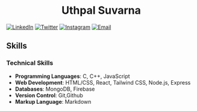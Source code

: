 <h1 style="text-align: center;">Uthpal Suvarna</h1>

[![LinkedIn](https://img.shields.io/badge/LinkedIn-0077B5?style=flat-square&logo=linkedin&logoColor=white)](https://linkedin.com/in/uthpalsuvarna)
[![Twitter](https://img.shields.io/badge/X(Twitter)-1DA1F2?style=flat-square&logo=x&logoColor=white)](https://twitter.com/@SuvarnaUthpal)
[![Instagram](https://img.shields.io/badge/Instagram-%23E4405F?style=flat-square&logo=instagram&logoColor=white)](https://instagram.com/uthpal.suvarna)
[![Email](https://img.shields.io/badge/Email-red?style=flat-square&logo=gmail&logoColor=white)](mailto:uthpal33@gmail.com)


## Skills
### Technical Skills
- **Programming Languages**: C, C++, JavaScript
- **Web Development**: HTML/CSS, React, Tailwind CSS, Node.js, Express
- **Databases**: MongoDB, Firebase
- **Version Control**: Git,Github
- **Markup Language**: Markdown
<!--
**UthpalSuvarna/UthpalSuvarna** is a ✨ _special_ ✨ repository because its `README.md` (this file) appears on your GitHub profile.

Here are some ideas to get you started:

- 🔭 I’m currently working on ...
- 🌱 I’m currently learning ...
- 👯 I’m looking to collaborate on ...
- 🤔 I’m looking for help with ...
- 💬 Ask me about ...
- 📫 How to reach me: ...
- 😄 Pronouns: ...
- ⚡ Fun fact: ...
-->
